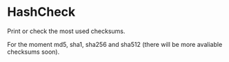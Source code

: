 # HashCheck
Print or check the most used checksums. 

For the moment md5, sha1, sha256 and sha512 (there will be more avaliable checksums soon).
